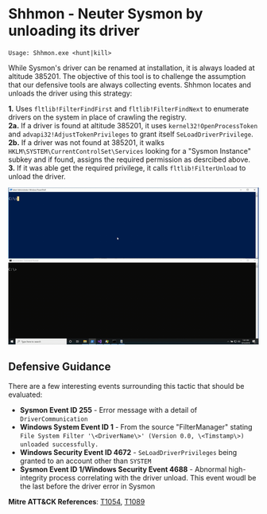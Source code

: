 # Shhmon - Neuter Sysmon by unloading its driver
```
Usage: Shhmon.exe <hunt|kill>
```

While Sysmon's driver can be renamed at installation, it is always loaded at altitude 385201. The objective of this tool is to challenge the assumption that our defensive tools are always collecting events. Shhmon locates and unloads the driver using this strategy:

**1.** Uses `fltlib!FilterFindFirst` and `fltlib!FilterFindNext` to enumerate drivers on the system in place of crawling the registry.  
**2a.** If a driver is found at altitude 385201, it uses `kernel32!OpenProcessToken` and `advapi32!AdjustTokenPrivileges` to grant itself `SeLoadDriverPrivilege`.  
**2b.** If a driver was not found at 385201, it walks `HKLM\SYSTEM\CurrentControlSet\Services` looking for a "Sysmon Instance" subkey and if found, assigns the required permission as desrcibed above.  
**3.** If it was able get the required privilege, it calls `fltlib!FilterUnload` to unload the driver.  

![](ShhmonDemo.gif)

## Defensive Guidance
There are a few interesting events surrounding this tactic that should be evaluated:
- **Sysmon Event ID 255** - Error message with a detail of `DriverCommunication`
- **Windows System Event ID 1** - From the source "FilterManager" stating `File System Filter '\<DriverName\>' (Version 0.0, \<Timstamp\>) unloaded successfully.`
- **Windows Security Event ID 4672** - `SeLoadDriverPrivileges` being granted to an account other than `SYSTEM`
- **Sysmon Event ID 1/Windows Security Event 4688** - Abnormal high-integrity process correlating with the driver unload. This event woudl be the last before the driver error in Sysmon

**Mitre ATT&CK References**: [T1054](https://attack.mitre.org/techniques/T1054/), [T1089](https://attack.mitre.org/techniques/T1089/)

